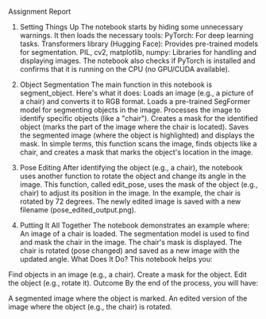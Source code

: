 Assignment Report
1. Setting Things Up
The notebook starts by hiding some unnecessary warnings.
It then loads the necessary tools:
PyTorch: For deep learning tasks.
Transformers library (Hugging Face): Provides pre-trained models for segmentation.
PIL, cv2, matplotlib, numpy: Libraries for handling and displaying images.
The notebook also checks if PyTorch is installed and confirms that it is running on the CPU (no GPU/CUDA available).

2. Object Segmentation
The main function in this notebook is segment_object. Here's what it does:
Loads an image (e.g., a picture of a chair) and converts it to RGB format.
Loads a pre-trained SegFormer model for segmenting objects in the image.
Processes the image to identify specific objects (like a "chair").
Creates a mask for the identified object (marks the part of the image where the chair is located).
Saves the segmented image (where the object is highlighted) and displays the mask.
In simple terms, this function scans the image, finds objects like a chair, and creates a mask that marks the object's location in the image.

3. Pose Editing
After identifying the object (e.g., a chair), the notebook uses another function to rotate the object and change its angle in the image.
This function, called edit_pose, uses the mask of the object (e.g., chair) to adjust its position in the image. In the example, the chair is rotated by 72 degrees.
The newly edited image is saved with a new filename (pose_edited_output.png).
4. Putting It All Together
The notebook demonstrates an example where:
An image of a chair is loaded.
The segmentation model is used to find and mask the chair in the image.
The chair's mask is displayed.
The chair is rotated (pose changed) and saved as a new image with the updated angle.
What Does It Do?
This notebook helps you:

Find objects in an image (e.g., a chair).
Create a mask for the object.
Edit the object (e.g., rotate it).
Outcome
By the end of the process, you will have:

A segmented image where the object is marked.
An edited version of the image where the object (e.g., the chair) is rotated.
